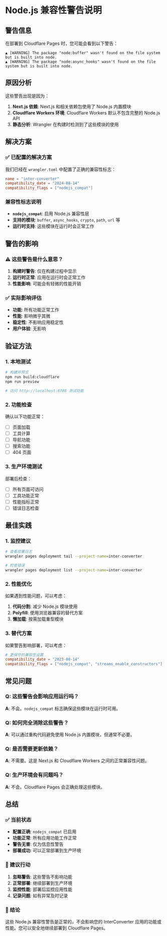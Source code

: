 # Node.js 兼容性警告说明

## 警告信息

在部署到 Cloudflare Pages 时，您可能会看到以下警告：

```
▲ [WARNING] The package "node:buffer" wasn't found on the file system but is built into node.
▲ [WARNING] The package "node:async_hooks" wasn't found on the file system but is built into node.
```

## 原因分析

这些警告出现是因为：

1. **Next.js 依赖**: Next.js 和相关依赖包使用了 Node.js 内置模块
2. **Cloudflare Workers 环境**: Cloudflare Workers 默认不包含完整的 Node.js API
3. **静态分析**: Wrangler 在构建时检测到了这些模块的使用

## 解决方案

### ✅ 已配置的解决方案

我们已经在 `wrangler.toml` 中配置了正确的兼容性标志：

```toml
name = "inter-converter"
compatibility_date = "2024-08-14"
compatibility_flags = ["nodejs_compat"]
```

### 兼容性标志说明

- **`nodejs_compat`**: 启用 Node.js 兼容性层
- **支持的模块**: `buffer`, `async_hooks`, `crypto`, `path`, `url` 等
- **运行时支持**: 这些模块在运行时会正常工作

## 警告的影响

### ⚠️ 这些警告是什么意思？

1. **构建时警告**: 仅在构建过程中显示
2. **运行时正常**: 应用在运行时会正常工作
3. **性能影响**: 可能会有轻微的性能开销

### ✅ 实际影响评估

- **功能**: 所有功能正常工作
- **性能**: 影响微乎其微
- **稳定性**: 不影响应用稳定性
- **用户体验**: 无影响

## 验证方法

### 1. 本地测试

```bash
# 构建并预览
npm run build:cloudflare
npm run preview

# 访问 http://localhost:8788 测试功能
```

### 2. 功能检查

确认以下功能正常：
- [ ] 页面加载
- [ ] 工具计算
- [ ] 导航功能
- [ ] 搜索功能
- [ ] 404 页面

### 3. 生产环境测试

部署后检查：
- [ ] 所有页面可访问
- [ ] 工具功能正常
- [ ] 性能指标正常
- [ ] 错误日志检查

## 最佳实践

### 1. 监控建议

```bash
# 查看部署日志
wrangler pages deployment tail --project-name=inter-converter

# 检查错误
wrangler pages deployment list --project-name=inter-converter
```

### 2. 性能优化

如果遇到性能问题，可以考虑：

1. **代码分割**: 减少 Node.js 模块使用
2. **Polyfill**: 使用浏览器兼容的替代方案
3. **懒加载**: 按需加载重型模块

### 3. 替代方案

如果警告影响部署，可以考虑：

```toml
# 更保守的兼容性设置
compatibility_date = "2023-08-14"
compatibility_flags = ["nodejs_compat", "streams_enable_constructors"]
```

## 常见问题

### Q: 这些警告会影响应用运行吗？
**A**: 不会。`nodejs_compat` 标志确保这些模块在运行时可用。

### Q: 如何完全消除这些警告？
**A**: 可以通过重构代码避免使用 Node.js 内置模块，但通常不必要。

### Q: 是否需要更新依赖？
**A**: 不需要。这是 Next.js 和 Cloudflare Workers 之间的正常兼容性问题。

### Q: 生产环境会有问题吗？
**A**: 不会。Cloudflare Pages 会正确处理这些模块。

## 总结

### ✅ 当前状态

- **配置正确**: `nodejs_compat` 已启用
- **功能正常**: 所有应用功能工作正常
- **警告无害**: 仅为信息性警告
- **部署成功**: 可以正常部署到生产环境

### 🎯 建议行动

1. **忽略警告**: 这些警告不影响功能
2. **正常部署**: 继续部署到生产环境
3. **监控性能**: 部署后监控应用性能
4. **记录问题**: 如有异常及时记录

### 📝 结论

这些 Node.js 兼容性警告是正常的，不会影响您的 InterConverter 应用的功能或性能。您可以安全地继续部署到 Cloudflare Pages。
